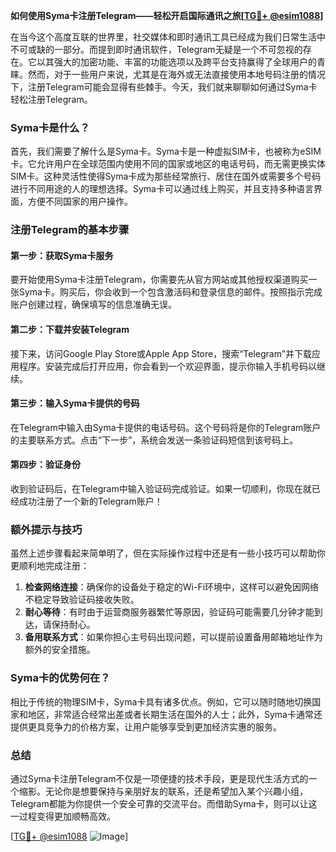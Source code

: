**如何使用Syma卡注册Telegram——轻松开启国际通讯之旅[[TG💪+ @esim1088](https://t.me/s/esim1088)]**

在当今这个高度互联的世界里，社交媒体和即时通讯工具已经成为我们日常生活中不可或缺的一部分。而提到即时通讯软件，Telegram无疑是一个不可忽视的存在。它以其强大的加密功能、丰富的功能选项以及跨平台支持赢得了全球用户的青睐。然而，对于一些用户来说，尤其是在海外或无法直接使用本地号码注册的情况下，注册Telegram可能会显得有些棘手。今天，我们就来聊聊如何通过Syma卡轻松注册Telegram。

### Syma卡是什么？

首先，我们需要了解什么是Syma卡。Syma卡是一种虚拟SIM卡，也被称为eSIM卡。它允许用户在全球范围内使用不同的国家或地区的电话号码，而无需更换实体SIM卡。这种灵活性使得Syma卡成为那些经常旅行、居住在国外或需要多个号码进行不同用途的人的理想选择。Syma卡可以通过线上购买，并且支持多种语言界面，方便不同国家的用户操作。

### 注册Telegram的基本步骤

#### 第一步：获取Syma卡服务

要开始使用Syma卡注册Telegram，你需要先从官方网站或其他授权渠道购买一张Syma卡。购买后，你会收到一个包含激活码和登录信息的邮件。按照指示完成账户创建过程，确保填写的信息准确无误。

#### 第二步：下载并安装Telegram

接下来，访问Google Play Store或Apple App Store，搜索“Telegram”并下载应用程序。安装完成后打开应用，你会看到一个欢迎界面，提示你输入手机号码以继续。

#### 第三步：输入Syma卡提供的号码

在Telegram中输入由Syma卡提供的电话号码。这个号码将是你的Telegram账户的主要联系方式。点击“下一步”，系统会发送一条验证码短信到该号码上。

#### 第四步：验证身份

收到验证码后，在Telegram中输入验证码完成验证。如果一切顺利，你现在就已经成功注册了一个新的Telegram账户！

### 额外提示与技巧

虽然上述步骤看起来简单明了，但在实际操作过程中还是有一些小技巧可以帮助你更顺利地完成注册：

1. **检查网络连接**：确保你的设备处于稳定的Wi-Fi环境中，这样可以避免因网络不稳定导致验证码接收失败。
2. **耐心等待**：有时由于运营商服务器繁忙等原因，验证码可能需要几分钟才能到达，请保持耐心。
3. **备用联系方式**：如果你担心主号码出现问题，可以提前设置备用邮箱地址作为额外的安全措施。

### Syma卡的优势何在？

相比于传统的物理SIM卡，Syma卡具有诸多优点。例如，它可以随时随地切换国家和地区，非常适合经常出差或者长期生活在国外的人士；此外，Syma卡通常还提供更具竞争力的价格方案，让用户能够享受到更加经济实惠的服务。

### 总结

通过Syma卡注册Telegram不仅是一项便捷的技术手段，更是现代生活方式的一个缩影。无论你是想要保持与亲朋好友的联系，还是希望加入某个兴趣小组，Telegram都能为你提供一个安全可靠的交流平台。而借助Syma卡，则可以让这一过程变得更加顺畅高效。

[[TG💪+ @esim1088](https://t.me/s/esim1088) ![Image](https://i.postimg.cc/4NQfJmqS/Snipaste-2025-05-13-00-14-12.png)]